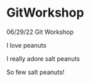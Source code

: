 # GitWorkshop
06/29/22 Git Workshop

I love peanuts

I really adore salt peanuts

So few salt peanuts!